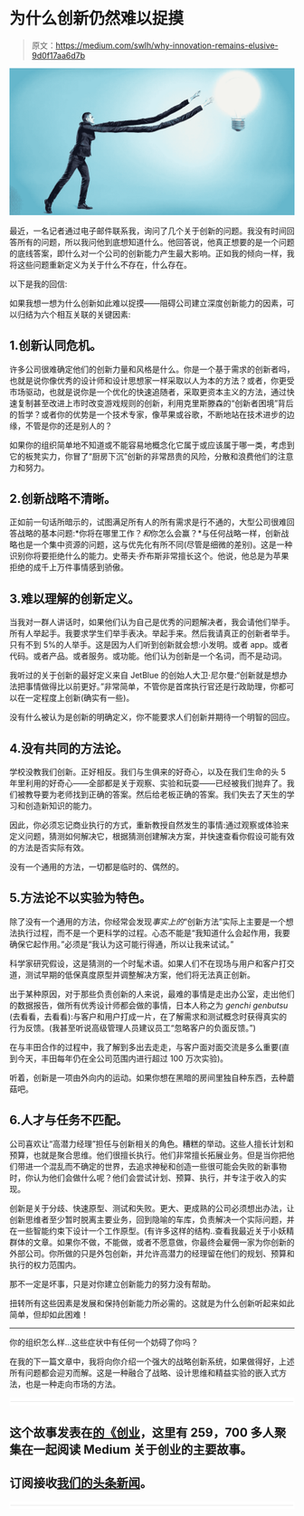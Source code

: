 # 为什么创新仍然难以捉摸

> 原文：<https://medium.com/swlh/why-innovation-remains-elusive-9d0f17aa6d7b>

![](img/8ea38e22dcbf0edc35beca23f1f4ce99.png)

最近，一名记者通过电子邮件联系我，询问了几个关于创新的问题。我没有时间回答所有的问题，所以我问他到底想知道什么。他回答说，他真正想要的是一个问题的底线答案，即什么对一个公司的创新能力产生最大影响。正如我的倾向一样，我将这些问题重新定义为关于什么不存在，什么存在。

以下是我的回信:

如果我想一想为什么创新如此难以捉摸——阻碍公司建立深度创新能力的因素，可以归结为六个相互关联的关键因素:

## 1.创新认同危机。

许多公司很难确定他们的创新力量和风格是什么。你是一个基于需求的创新者吗，也就是说你像优秀的设计师和设计思想家一样采取以人为本的方法？或者，你更受市场驱动，也就是说你是一个优化的快速追随者，采取更资本主义的方法，通过快速复制甚至改进上市时改变游戏规则的创新，利用克里斯滕森的“创新者困境”背后的哲学？或者你的优势是一个技术专家，像苹果或谷歌，不断地站在技术进步的边缘，不管是你的还是别人的？

如果你的组织简单地不知道或不能容易地概念化它属于或应该属于哪一类，考虑到它的板凳实力，你冒了“厨房下沉”创新的非常昂贵的风险，分散和浪费他们的注意力和努力。

## 2.创新战略不清晰。

正如前一句话所暗示的，试图满足所有人的所有需求是行不通的，大型公司很难回答战略的基本问题:*你将在哪里工作？*和*你怎么会赢？*与任何战略一样，创新战略也是一个集中资源的问题，这与优先化有所不同(尽管是细微的差别)。这是一种识别你将要拒绝什么的能力。史蒂夫·乔布斯非常擅长这个。他说，他总是为苹果拒绝的成千上万件事情感到骄傲。

## 3.难以理解的创新定义。

当我对一群人讲话时，如果他们认为自己是优秀的问题解决者，我会请他们举手。所有人举起手。我要求学生们举手表决。举起手来。然后我请真正的创新者举手。只有不到 5%的人举手。这是因为人们听到创新就会想:小发明。或者 app。或者代码。或者产品。或者服务。或功能。他们认为创新是一个名词，而不是动词。

我听过的关于创新的最好定义来自 JetBlue 的创始人大卫·尼尔曼:“创新就是想办法把事情做得比以前更好。”非常简单，不管你是首席执行官还是行政助理，你都可以在一定程度上创新(确实有一些)。

没有什么被认为是创新的明确定义，你不能要求人们创新并期待一个明智的回应。

## 4.没有共同的方法论。

学校没教我们创新。正好相反。我们与生俱来的好奇心，以及在我们生命的头 5 年里利用的好奇心——全部都是关于观察、实验和玩耍——已经被我们抛弃了。我们被教导要为老师找到正确的答案。然后给老板正确的答案。我们失去了天生的学习和创造新知识的能力。

因此，你必须忘记商业执行的方式，重新教授自然发生的事情:通过观察或体验来定义问题，猜测如何解决它，根据猜测创建解决方案，并快速查看你假设可能有效的方法是否实际有效。

没有一个通用的方法，一切都是临时的、偶然的。

## 5.方法论不以实验为特色。

除了没有一个通用的方法，你经常会发现*事实上的*“创新方法”实际上主要是一个想法执行过程，而不是一个更科学的过程。心态不能是“我知道什么会起作用，我要确保它起作用。”必须是“我认为这可能行得通，所以让我来试试。”

科学家研究假设，这是猜测的一个时髦术语。如果人们不在现场与用户和客户打交道，测试早期的低保真度原型并调整解决方案，他们将无法真正创新。

出于某种原因，对于那些负责创新的人来说，最难的事情是走出办公室，走出他们的数据报告，做所有优秀设计师都会做的事情，日本人称之为 *genchi genbutsu* (去看看，去看看):与客户和用户打成一片，在了解需求和测试概念时获得真实的行为反馈。(我甚至听说高级管理人员建议员工“忽略客户的负面反馈。”)

在与丰田合作的过程中，我了解到多出去走走，与客户面对面交流是多么重要(直到今天，丰田每年仍在全公司范围内进行超过 100 万次实验)。

听着，创新是一项由外向内的运动。如果你想在黑暗的房间里独自种东西，去种蘑菇吧。

## 6.人才与任务不匹配。

公司喜欢让“高潜力经理”担任与创新相关的角色。糟糕的举动。这些人擅长计划和预算，也就是聚合思维。他们很擅长执行。他们非常擅长拓展业务。但是当你把他们带进一个混乱而不确定的世界，去追求神秘和创造一些很可能会失败的新事物时，你认为他们会做什么呢？他们会尝试计划、预算、执行，并专注于收入的实现。

创新是关于分歧、快速原型、测试和失败。更大、更成熟的公司必须想出办法，让创新思维者至少暂时脱离主要业务，回到隐喻的车库，负责解决一个实际问题，并在一些智能约束下设计一个工作原型。(有许多这样的结构..查看我最近关于小妖精群体的文章。如果你不做，不能做，或者不愿意做，你最终会雇佣一家为你创新的外部公司。你所做的只是外包创新，并允许高潜力的经理留在他们的规划、预算和执行的权力范围内。

那不一定是坏事，只是对你建立创新能力的努力没有帮助。

扭转所有这些因素是发展和保持创新能力所必需的。这就是为什么创新听起来如此简单，但却如此困难！

________

你的组织怎么样…这些症状中有任何一个妨碍了你吗？

在我的下一篇文章中，我将向你介绍一个强大的战略创新系统，如果做得好，上述所有问题都会迎刃而解。这是一种融合了战略、设计思维和精益实验的嵌入式方法，也是一种走向市场的方法。

![](img/731acf26f5d44fdc58d99a6388fe935d.png)

## 这个故事发表在[的《创业](https://medium.com/swlh)，这里有 259，700 多人聚集在一起阅读 Medium 关于创业的主要故事。

## 订阅接收[我们的头条新闻](http://growthsupply.com/the-startup-newsletter/)。

![](img/731acf26f5d44fdc58d99a6388fe935d.png)